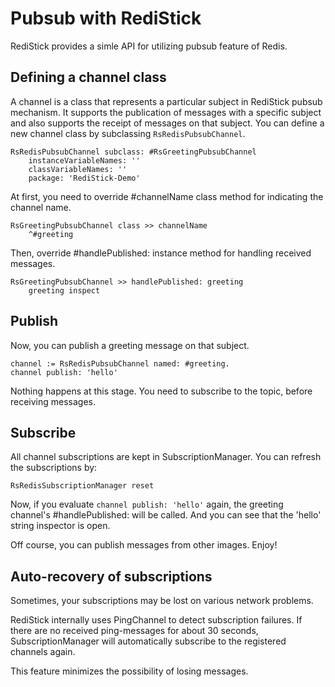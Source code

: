 # Pubsub with RediStick

RediStick provides a simle API for utilizing pubsub feature of Redis.

## Defining a channel class

A channel is a class that represents a particular subject in RediStick pubsub mechanism.  It supports the publication of messages with a specific subject and also supports the receipt of messages on that subject.
You can define a new channel class by subclassing `RsRedisPubsubChannel`.

```smalltalk
RsRedisPubsubChannel subclass: #RsGreetingPubsubChannel
	instanceVariableNames: ''
	classVariableNames: ''
	package: 'RediStick-Demo'
```

At first, you need to override #channelName class method for indicating the channel name. 

```smalltalk
RsGreetingPubsubChannel class >> channelName
	^#greeting
```

Then, override #handlePublished: instance method for handling received messages.

```smalltalk
RsGreetingPubsubChannel >> handlePublished: greeting
	greeting inspect

```

## Publish

Now, you can publish a greeting  message on that subject.

```smalltalk
channel := RsRedisPubsubChannel named: #greeting.
channel publish: 'hello'
```

Nothing happens at this stage. You need to subscribe to the topic, before receiving messages.


## Subscribe
All channel subscriptions are kept in SubscriptionManager. You can refresh the subscriptions by:

```smalltalk
RsRedisSubscriptionManager reset
```

Now, if you evaluate `channel publish: 'hello'` again,  the greeting channel's  #handlePublished: will be called. And you can see that the 'hello' string inspector is open.

Off course, you can publish messages from other images. Enjoy!

## Auto-recovery of subscriptions

Sometimes, your subscriptions may be lost on various network problems.

RediStick internally uses PingChannel to detect subscription failures. If there are no received ping-messages for about 30 seconds, SubscriptionManager will automatically subscribe to the registered channels again.

This feature minimizes the possibility of losing messages.



